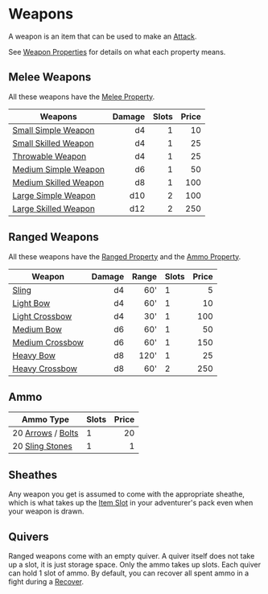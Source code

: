 # Weapons

A weapon is an item that can be used to make an [Attack](../../Game%20Procedures/Attack.md).

See [Weapon Properties](Individual%20Item%20Cards/Weapons/Weapon%20Properties/!Weapon%20Properties.md) for details on what each property means.
## Melee Weapons

All these weapons have the [Melee Property](Individual%20Item%20Cards/Weapons/Weapon%20Properties/Melee%20Property.md).

| Weapons                                                                                                 | Damage | Slots | Price |
| ------------------------------------------------------------------------------------------------------- | -----: | ----: | ----: |
| [Small Simple Weapon](Individual%20Item%20Cards/Weapons/Melee%20Weapons/Small%20Simple%20Weapon.md)     |     d4 |     1 |    10 |
| [Small Skilled Weapon](Individual%20Item%20Cards/Weapons/Melee%20Weapons/Small%20Skilled%20Weapon.md)   |     d4 |     1 |    25 |
| [Throwable Weapon](Individual%20Item%20Cards/Weapons/Melee%20Weapons/Throwable%20Weapon.md)             |     d4 |     1 |    25 |
| [Medium Simple Weapon](Individual%20Item%20Cards/Weapons/Melee%20Weapons/Medium%20Simple%20Weapon.md)   |     d6 |     1 |    50 |
| [Medium Skilled Weapon](Individual%20Item%20Cards/Weapons/Melee%20Weapons/Medium%20Skilled%20Weapon.md) |     d8 |     1 |   100 |
| [Large Simple Weapon](Individual%20Item%20Cards/Weapons/Melee%20Weapons/Large%20Simple%20Weapon.md)     |    d10 |     2 |   100 |
| [Large Skilled Weapon](Individual%20Item%20Cards/Weapons/Melee%20Weapons/Large%20Skilled%20Weapon.md)   |    d12 |     2 |   250 |
## Ranged Weapons

All these weapons have the [Ranged Property](Individual%20Item%20Cards/Weapons/Weapon%20Properties/Ranged%20Property.md) and the [Ammo Property](Individual%20Item%20Cards/Weapons/Weapon%20Properties/Ammo%20Property.md).

| Weapon                                                                                     | Damage | Range | Slots | Price |
| ------------------------------------------------------------------------------------------ | -----: | ----: | ----- | ----: |
| [Sling](Individual%20Item%20Cards/Weapons/Ranged%20Weapons/Sling.md)                       |     d4 |   60' | 1     |     5 |
| [Light Bow](Individual%20Item%20Cards/Weapons/Ranged%20Weapons/Light%20Bow.md)             |     d4 |   60' | 1     |    10 |
| [Light Crossbow](Individual%20Item%20Cards/Weapons/Ranged%20Weapons/Light%20Crossbow.md)   |     d4 |   30' | 1     |   100 |
| [Medium Bow](Individual%20Item%20Cards/Weapons/Ranged%20Weapons/Medium%20Bow.md)           |     d6 |   60' | 1     |    50 |
| [Medium Crossbow](Individual%20Item%20Cards/Weapons/Ranged%20Weapons/Medium%20Crossbow.md) |     d6 |   60' | 1     |   150 |
| [Heavy Bow](Individual%20Item%20Cards/Weapons/Ranged%20Weapons/Heavy%20Bow.md)             |     d8 |  120' | 1     |    25 |
| [Heavy Crossbow](Individual%20Item%20Cards/Weapons/Ranged%20Weapons/Heavy%20Crossbow.md)   |     d8 |   60' | 2     |   250 |
## Ammo

| Ammo Type                                                                                                    | Slots | Price |
| ------------------------------------------------------------------------------------------------------------ | ----- | ----: |
| 20 [Arrows](Individual%20Item%20Cards/Weapons/Ammo/Arrow.md) / [Bolts](Individual%20Item%20Cards/Weapons/Ammo/Bolt.md) | 1     |    20 |
| 20 [Sling Stones](Individual%20Item%20Cards/Weapons/Ammo/Sling%20Stone.md)                                          | 1     |     1 |
## Sheathes
Any weapon you get is assumed to come with the appropriate sheathe, which is what takes up the [Item Slot](../../Player%20Characters/Derived%20Statistics/Item%20Slots.md) in your adventurer's pack even when your weapon is drawn.
## Quivers
Ranged weapons come with an empty quiver. A quiver itself does not take up a slot, it is just storage space. Only the ammo takes up slots. Each quiver can hold 1 slot of ammo. By default, you can recover all spent ammo in a fight during a [Recover](../../Game%20Procedures/Delving.md#Recover).